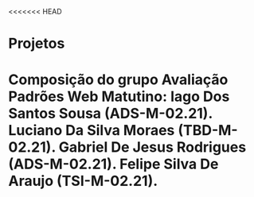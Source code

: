 <<<<<<< HEAD
# Projetos
Composição do grupo Avaliação Padrões Web Matutino: 
Iago Dos Santos Sousa (ADS-M-02.21).
Luciano Da Silva Moraes (TBD-M-02.21).
Gabriel De Jesus Rodrigues (ADS-M-02.21).
Felipe Silva De Araujo (TSI-M-02.21).
=======
